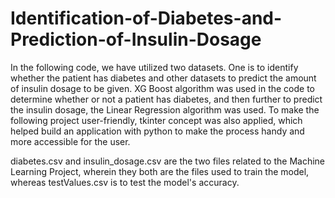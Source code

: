 # Identification-of-Diabetes-and-Prediction-of-Insulin-Dosage


In the following code, we have utilized two datasets. One is to identify whether the patient has diabetes and other datasets to predict the amount of insulin dosage to be given. XG Boost algorithm was used in the code to determine whether or not a patient has diabetes, and then further to predict the insulin dosage, the Linear Regression algorithm was used. To make the following project user-friendly, tkinter concept was also applied, which helped build an application with python to make the process handy and more accessible for the user.

diabetes.csv and insulin_dosage.csv are the two files related to the Machine Learning Project, wherein they both are the files used to train the model, whereas testValues.csv is to test the model's accuracy.
